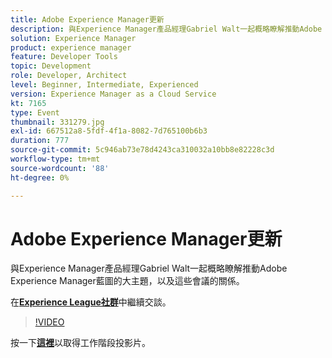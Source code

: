 ```yaml
---
title: Adobe Experience Manager更新
description: 與Experience Manager產品經理Gabriel Walt一起概略瞭解推動Adobe Experience Manager藍圖的大主題，以及這些會議的關係。 此工作階段屬於Adobe Developers Live內容事件的一部分。
solution: Experience Manager
product: experience manager
feature: Developer Tools
topic: Development
role: Developer, Architect
level: Beginner, Intermediate, Experienced
version: Experience Manager as a Cloud Service
kt: 7165
type: Event
thumbnail: 331279.jpg
exl-id: 667512a8-5fdf-4f1a-8082-7d765100b6b3
duration: 777
source-git-commit: 5c946ab73e78d4243ca310032a10bb8e82228c3d
workflow-type: tm+mt
source-wordcount: '88'
ht-degree: 0%

---
```


# Adobe Experience Manager更新

與Experience Manager產品經理Gabriel Walt一起概略瞭解推動Adobe Experience Manager藍圖的大主題，以及這些會議的關係。

在&#x200B;**[Experience League社群](https://adobe.ly/36Yd3v6)**&#x200B;中繼續交談。

>[!VIDEO](https://video.tv.adobe.com/v/331279/?quality=12&learn=on&hidetitle=true)

按一下&#x200B;**[這裡](/help/adobe-developers-live/assets/experience-manager-updates.pdf)**&#x200B;以取得工作階段投影片。
